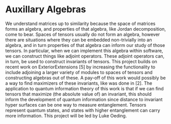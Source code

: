 # Auxillary Algebras
 We understand matrices up to similarity because the space of matrices forms an algebra, and properties of that algebra, like Jordan decomposition, come to bear. Spaces of tensors usually do not form an algebra, however there are situations where they can be embedded non-trivially into an algebra, and in turn properties of that algebra can inform our study of those tensors. In particular, when we can implement this algebra within software, we can construct things like adjoint operators. These adjoint operators can, in turn, be used to construct invariants of tensors. This project builds on recent work on ExteriorExtensions [5] by increasing the functionality to include adjoining a larger variety of modules to spaces of tensors and constructing algebras out of these. A pay-off of this work would possibly be a way to find maximizers of these invariants, like was done in [2]. The application to quantum information theory of this work is that if we can find tensors that maximize (the absolute value of) an invariant, this should inform the development of quantum information since distance to invariant hyper surfaces can be one way to measure entanglement. Tensors represent quantum states, and states with higher entanglement can carry more information. This project will be led by Luke Oeding.
